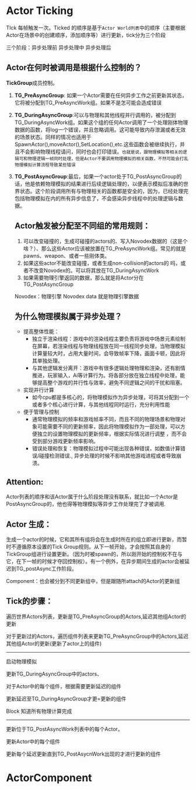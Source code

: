 # Actor Ticking 

TIck 每帧触发一次。Ticked 的顺序是基于`Actor World列表`中的顺序（主要根据Actor在场景中的创建顺序，添加顺序等）进行更新，tick分为三个阶段

三个阶段：异步处理前 异步处理中 异步处理后





## **Actor在何时被调用是根据什么控制的？**

**TickGroup**成员控制。

1. **TG_PreAsyncGroup**: 如果一个Actor需要在任何异步工作之前更新其状态，它将被分配到TG_PreAsyncWork组。如果不是怎可能会造成错误

2. **TG_DuringAsyncGroup**:可以与物理和其他线程并行调用的，被分配到TG_DuringAsyncWork组。如果这个组的任何Actor调用了一个处理刚体物理数据的函数，将log一个错误，并且忽略调用。这可能导致内存泄漏或者无效的场景状态。同样的情况也适用于SpawnActor(),moveActor(),SetLocation(),etc.这些函数会被继续执行，并且不会影响物理线程请问，同时也会打印错误。`也就是说，跟物理模拟等相关的逻辑可和物理逻辑一帧同时处理，但是Actor不要调用物理模拟的相关函数，不然可能会打乱物理模拟计算流程导致某些错误`

3. **TG_PostAsyncGroup**:最后，如果一个actor处于TG_PostAsyncGroup的话，他是依赖物理模拟的结果进行后续逻辑处理的，以便表示模拟后准确的世界状态。这个阶段调用所有与物理相关的函数都是安全的，因为，已经处理完包括物理模拟在内的所有异步信息了，不会感染异步线程中的处理逻辑与数据。

   

   

   ##  **Actor触发被分配至不同组的常用规则：**

   1. 可以改变碰撞的，生成可碰撞的actors的、写入Novodex数据的（这是个啥？）、那么这些Actor应该被放置在TG_PreAsyncWork组。常见的就是pawns、weapon、或者一些刚体类。
   2. 如果这些actor不能改变碰撞，或者生成non-collision的actors的 吗，或者不改变Novodex的。可以将其放在TG_DuringAsyncWork
   3. 如果需要物理引擎返回的数据，那么就是将Actor分在TG_PostAsyncGroup

   Novodex：物理引擎 Novodex data 就是物理引擎数据 

   

   ## **为什么物理模拟属于异步处理？**

   - 提高整体性能：
     - 独立于渲染线程：游戏中的渲染线程主要负责将游戏中场景元素绘制在屏幕，若渲染线程与物理线程放在同一线程同步处理，当物理模拟计算量较大时，占用大量时间，会导致帧率下降，画面卡顿，因此将其单独处理。
     - 与其他逻辑发分离开：游戏中有很多逻辑处理物理和渲染，还有剧情推进，玩家输入，Ai等计算行为。将各部分放在独立线程中处理，能够提高整个游戏的并行性与效率，避免不同逻辑之间的干扰和阻塞。
   - 实现并行计算
     - 如今cpu都是多核心的，将物理模拟作为异步处理，可将其分配到一个或者多个核心进行计算，与其他线程同时运行，充分利用性能
   - 便于管理与控制
     - 通常物理模拟的频率和游戏帧率不同，而且不同的物理场景和物理对象可能需要不同的更新频率，因此将物理模拟作为一部处理，可以方便独立的设置物理模拟的更新频率，根据实际情况进行调整 ，而不会受到部分游戏更新频率影响。
     - 错误处理和恢复：物理模拟过程中可能出现各种错误，如数值计算错误/碰撞检测错误., 异步处理的时候不影响其他游戏进程或者导致崩溃。

## **Attention:**

Actor列表的顺序和该Actor属于什么阶段处理没有联系，就比如一个Actor是PostAsyncGroup的，他也得等物理模拟等异步工作处理完了才被调用.



## Actor 生成：

 生成一个actor的时候，它和其所有组将会在生成时所在的组立即进行更新，而暂时不遵循原本设置的Tick Group规则。从下一帧开始，才会按照其自身的TickGroup组进行设置更新。（因为时被spawn的，所以刚开始的控制权不在与它，在下一帧的时候才夺回控制权）。有一个例外，在异步期间生成的actor会被延迟到TG_postAsync工作阶段。

Component：也会被分到不同更新组中，但是跟随所attach的Actor的更新组



## Tick的步骤：

遍历世界Actors列表，更新是TG_PreAsyncGroup的Actors,延迟其他组Actor的更新

对于更新过的Actors，遍历组件列表来更新TG_PreAsyncGroup中的Actors,延迟其他组Actor的更新(更新了actor上的组件)

-----------

启动物理模拟

更新TG_DuringAsyncGroup中的actors、

对于Actor中的每个组件，根据需要更新延迟的组件

更新延迟至TG_DuringAsyncGroup才更=更新的组件

Block 知道所有物理计算完成

--------------

更新位于TG_PostAsyncWork列表中的每个Actor。

更新Actor中的每个组件

更新每个延迟更新直到TG_PostAsycnWork出现的才进行更新的组件





# ActorComponent



